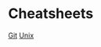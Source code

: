 # Cheatsheets

[Git](https://github.com/dkunin/cheatsheets/tree/master/git.md)
[Unix](https://github.com/dkunin/cheatsheets/tree/master/unix.md)